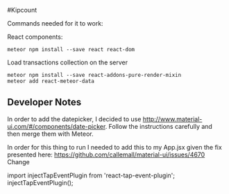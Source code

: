 #Kipcount

Commands needed for it to work:

React components:
```
meteor npm install --save react react-dom

```

Load transactions collection on the server
```
meteor npm install --save react-addons-pure-render-mixin
meteor add react-meteor-data
```

## Developer Notes
In order to add the datepicker, I decided to use http://www.material-ui.com/#/components/date-picker.
Follow the instructions carefully and then merge them with Meteor.

In order for this thing to run I needed to add this to my App.jsx given the fix presented here: https://github.com/callemall/material-ui/issues/4670
Change


import injectTapEventPlugin from 'react-tap-event-plugin';
injectTapEventPlugin();
```
